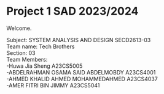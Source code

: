 # Project 1 SAD 2023/2024

Welcome. <br />

Subject: SYSTEM ANALYSIS AND DESIGN  SECD2613-03 <br />
Team name: Tech Brothers <br />
Section: 03 <br />
Team Members:  <br />
-Huwa Jia Sheng                          A23CS5005 <br />
-ABDELRAHMAN OSAMA SAID ABDELMOBDY       A23CS4001 <br />
-AHMED KHALID AHMED MOHAMMEDAHMED        A23CS4037 <br />
-AMER FITRI BIN JIMMY                    A23CS5041 <br />
